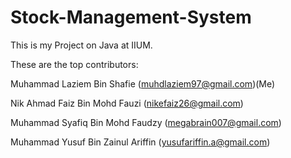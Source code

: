 # Stock-Management-System

This is my Project on Java at IIUM.

These are the top contributors:


Muhammad Laziem Bin Shafie  (muhdlaziem97@gmail.com)(Me)

Nik Ahmad Faiz Bin Mohd Fauzi  (nikefaiz26@gmail.com)

Muhammad Syafiq Bin Mohd Faudzy  (megabrain007@gmail.com)

Muhammad Yusuf Bin Zainul Ariffin  (yusufariffin.a@gmail.com)

